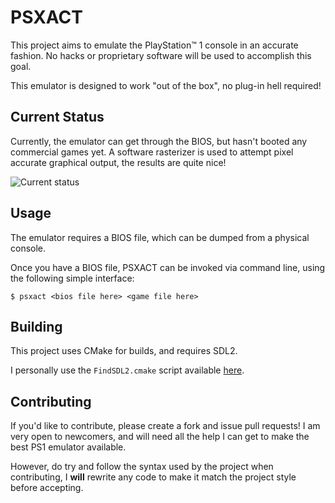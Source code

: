 # PSXACT

This project aims to emulate the PlayStation&trade; 1 console in an accurate
fashion. No hacks or proprietary software will be used to accomplish this goal.

This emulator is designed to work "out of the box", no plug-in hell required!

## Current Status

Currently, the emulator can get through the BIOS, but hasn't booted any
commercial games yet. A software rasterizer is used to attempt pixel accurate
graphical output, the results are quite nice!

![Current status](images/current.png)

## Usage

The emulator requires a BIOS file, which can be dumped from a physical console.

Once you have a BIOS file, PSXACT can be invoked via command line, using the
following simple interface:

```
$ psxact <bios file here> <game file here>
```

## Building

This project uses CMake for builds, and requires SDL2.

I personally use the `FindSDL2.cmake` script available
[here](https://github.com/tcbrindle/sdl2-cmake-scripts).

## Contributing

If you'd like to contribute, please create a fork and issue pull requests! I am
very open to newcomers, and will need all the help I can get to make the best
PS1 emulator available.

However, do try and follow the syntax used by the project when contributing, I
**will** rewrite any code to make it match the project style before accepting.
